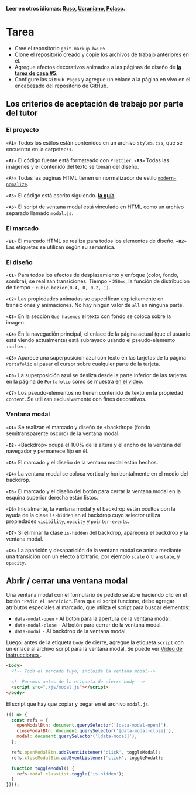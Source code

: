 **Leer en otros idiomas: [Ruso](README.md), [Ucraniano](README.ua.md),
[Polaco](README.pl.md).**

# Tarea

- Cree el repositorio `goit-markup-hw-05`.
- Clone el repositorio creado y copie los archivos de trabajo anteriores en él.
- Agregue efectos decorativos animados a las páginas de diseño de
  [**la tarea de casa #5**](<https://www.figma.com/file/oTYBECAN79dXy19hzWObO4/Web-Studio-(Version-2.1)?node-id=1%3A836>).
- Configure las `GitHub Pages` y agregue un enlace a la página en vivo en el encabezado del repositorio de
  GitHub.

## Los criterios de aceptación de trabajo por parte del tutor
### El proyecto

**`«A1»`** Todos los estilos están contenidos en un archivo `styles.css`, que se encuentra en la carpeta`css`.

**`«A2»`** El código fuente está formateado con `Prettier`.
**`«A3»`** Todas las imágenes y el contenido del texto se toman del diseño.

**`«A4»`** Todas las páginas HTML tienen un normalizador de estilo
[`modern-nomalize`](https://github.com/sindresorhus/modern-normalize).

**`«A5»`** El código está escrito siguiendo. [**la guía**](https://codeguide.co/).

**`«A6»`** El script de ventana modal está vinculado en HTML como un archivo separado llamado `modal.js`.

### El marcado

**`«B1»`** El marcado HTML se realiza para todos los elementos de diseño.
**`«B2»`** Las etiquetas se utilizan según su semántica.

### El diseño

**`«C1»`** Para todos los efectos de desplazamiento y enfoque (color, fondo, sombra), se realizan transiciones.
Tiempo - `250ms`, la función de distribución de tiempo - `cubic-bezier(0.4, 0, 0.2, 1)`.

**`«C2»`** Las propiedades animadas se especifican explícitamente en transiciones y animaciones. No hay ningún valor de `all` en ninguna parte.

**`«C3»`** En la sección `Qué hacemos` el texto con fondo se coloca sobre la imagen.

**`«C4»`** En la navegación principal, el enlace de la página actual (que el usuario está viendo actualmente) está subrayado usando el pseudo-elemento `::after`.

**`«C5»`** Aparece una superposición azul con texto en las tarjetas de la página `Portafolio` al pasar el cursor sobre cualquier parte de la tarjeta.

**`«C6»`** La superposición azul se desliza desde la parte inferior de las tarjetas en la página de `Portafolio` como se muestra [en el video](./preview.gif).

**`«C7»`** Los pseudo-elementos no tienen contenido de texto en la propiedad `content`. Se utilizan exclusivamente con fines decorativos.

### Ventana modal

**`«D1»`** Se realizan el marcado y diseño de «backdrop» (fondo semitransparente oscuro) de la ventana modal.

**`«D2»`** «Backdrop» ocupa el 100% de la altura y el ancho de la ventana del navegador y permanece fijo en él.

**`«D3»`** El marcado y el diseño de la ventana modal están hechos.

**`«D4»`** La ventana modal se coloca vertical y horizontalmente en el medio del backdrop.

**`«D5»`** El marcado y el diseño del botón para cerrar la ventana modal en la esquina superior derecha están listos.

**`«D6»`** Inicialmente, la ventana modal y el backdrop están ocultos con la ayuda de la clase
`is-hidden` en el backdrop cuyo selector utiliza propiedades
`visibility`, `opacity` y `pointer-events`.

**`«D7»`** Si eliminar la clase `is-hidden` del backdrop, aparecerá el backdrop y la ventana modal.

**`«D8»`** La aparición y desaparición de la ventana modal se anima mediante una transición con un efecto arbitrario, por ejemplo `scale` o `translate`, y `opacity`.

## Abrir / cerrar una ventana modal
Una ventana modal con el formulario de pedido se abre haciendo clic en el botón `"Pedir el servicio"`. Para que el script funcione, debe agregar atributos especiales al marcado, que utiliza el script para buscar elementos:
- `data-modal-open` - Al botón para la apertura de la ventana modal.
- `data-modal-close` - Al botón para cerrar de la ventana modal.
- `data-modal` - Al backdrop de la ventana modal.

Luego, antes de la etiqueta `body` de cierre, agregue la etiqueta  `script` con un enlace al archivo script para la ventana modal. Se puede ver
[Vídeo de instrucciones ](https://drive.google.com/file/d/1yasixN2K-9DdsYtKCJWVay9WbyTZai0t/view?usp=sharing).

```html
<body>
  <!-- Todo el marcado tuyo, incluida la ventana modal-->

  <!--Ponemos antes de la etiqueta de cierre body -->
  <script src="./js/modal.js"></script>
</body>
```

El script que hay que copiar y pegar en el archivo `modal.js`.

```js
(() => {
  const refs = {
    openModalBtn: document.querySelector('[data-modal-open]'),
    closeModalBtn: document.querySelector('[data-modal-close]'),
    modal: document.querySelector('[data-modal]'),
  };

  refs.openModalBtn.addEventListener('click', toggleModal);
  refs.closeModalBtn.addEventListener('click', toggleModal);

  function toggleModal() {
    refs.modal.classList.toggle('is-hidden');
  }
})();
```
